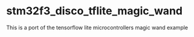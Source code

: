# stm32f3_disco_tflite_magic_wand
This is a port of the tensorflow lite microcontrollers magic wand example
